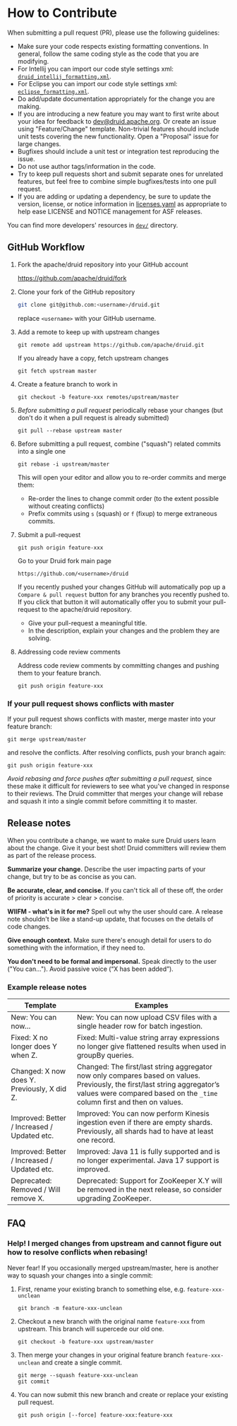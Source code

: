 <!--
  ~ Licensed to the Apache Software Foundation (ASF) under one
  ~ or more contributor license agreements.  See the NOTICE file
  ~ distributed with this work for additional information
  ~ regarding copyright ownership.  The ASF licenses this file
  ~ to you under the Apache License, Version 2.0 (the
  ~ "License"); you may not use this file except in compliance
  ~ with the License.  You may obtain a copy of the License at
  ~
  ~   http://www.apache.org/licenses/LICENSE-2.0
  ~
  ~ Unless required by applicable law or agreed to in writing,
  ~ software distributed under the License is distributed on an
  ~ "AS IS" BASIS, WITHOUT WARRANTIES OR CONDITIONS OF ANY
  ~ KIND, either express or implied.  See the License for the
  ~ specific language governing permissions and limitations
  ~ under the License.
  -->

# How to Contribute

When submitting a pull request (PR), please use the following guidelines:

- Make sure your code respects existing formatting conventions. In general, follow
  the same coding style as the code that you are modifying.
- For Intellij you can import our code style settings xml: [`druid_intellij_formatting.xml`](
  https://github.com/apache/druid/raw/master/dev/druid_intellij_formatting.xml).
- For Eclipse you can import our code style settings xml: [`eclipse_formatting.xml`](
  https://github.com/apache/druid/raw/master/dev/eclipse_formatting.xml).
- Do add/update documentation appropriately for the change you are making.
- If you are introducing a new feature you may want to first write about your idea
  for feedback to [dev@druid.apache.org](https://lists.apache.org/list.html?dev@druid.apache.org). Or create an issue
  using "Feature/Change" template. Non-trivial features should include unit tests covering the new functionality. Open
  a "Proposal" issue for large changes.
- Bugfixes should include a unit test or integration test reproducing the issue.
- Do not use author tags/information in the code.
- Try to keep pull requests short and submit separate ones for unrelated
  features, but feel free to combine simple bugfixes/tests into one pull request.
- If you are adding or updating a dependency, be sure to update the version, license, or notice information in
  [licenses.yaml](https://github.com/apache/druid/blob/master/licenses.yaml) as appropriate to help ease
  LICENSE and NOTICE management for ASF releases.

You can find more developers' resources in [`dev/`](dev) directory.

## GitHub Workflow

1. Fork the apache/druid repository into your GitHub account

    https://github.com/apache/druid/fork

2. Clone your fork of the GitHub repository

    ```sh
    git clone git@github.com:<username>/druid.git
    ```

    replace `<username>` with your GitHub username.

3. Add a remote to keep up with upstream changes

    ```
    git remote add upstream https://github.com/apache/druid.git
    ```

    If you already have a copy, fetch upstream changes

    ```
    git fetch upstream master
    ```

4. Create a feature branch to work in

    ```
    git checkout -b feature-xxx remotes/upstream/master
    ```

5. _Before submitting a pull request_ periodically rebase your changes
    (but don't do it when a pull request is already submitted)

    ```
    git pull --rebase upstream master
    ```

6. Before submitting a pull request, combine ("squash") related commits into a single one

    ```
    git rebase -i upstream/master
    ```

    This will open your editor and allow you to re-order commits and merge them:
    - Re-order the lines to change commit order (to the extent possible without creating conflicts)
    - Prefix commits using `s` (squash) or `f` (fixup) to merge extraneous commits.

7. Submit a pull-request

    ```
    git push origin feature-xxx
    ```

    Go to your Druid fork main page

    ```
    https://github.com/<username>/druid
    ```

    If you recently pushed your changes GitHub will automatically pop up a
    `Compare & pull request` button for any branches you recently pushed to. If you
    click that button it will automatically offer you to submit your pull-request
    to the apache/druid repository.

    - Give your pull-request a meaningful title.
    - In the description, explain your changes and the problem they are solving.

8. Addressing code review comments

    Address code review comments by committing changes and pushing them to your feature
    branch.

    ```
    git push origin feature-xxx
    ```

### If your pull request shows conflicts with master
  If your pull request shows conflicts with master, merge master into your feature branch:
  

  ```
  git merge upstream/master
  ```
  
  and resolve the conflicts. After resolving conflicts, push your branch again:
  
  ```
  git push origin feature-xxx
  ```

  _Avoid rebasing and force pushes after submitting a pull request,_ since these make it
  difficult for reviewers to see what you've changed in response to their reviews. The Druid
  committer that merges your change will rebase and squash it into a single commit before
  committing it to master.

## Release notes

When you contribute a change, we want to make sure Druid users learn about the change. Give it your best shot! Druid committers will review them as part of the release process.

**Summarize your change.** Describe the user impacting parts of your change, but try to be as concise as you can.

**Be accurate, clear, and concise.** If you can't tick all of these off, the order of priority is accurate > clear > concise.

**WIIFM - what's in it for me?** Spell out why the user should care. A release note shouldn't be like a stand-up update, that focuses on the details of code changes.

**Give enough context.** Make sure there's enough detail for users to do something with the information, if they need to.

**You don't need to be formal and impersonal.** Speak directly to the user ("You can..."). Avoid passive voice (“X has been added”). 

### Example release notes

| Template                                        | Examples |
|-------------------------------------------------|----------|
| New: You can now…                           | New: You can now upload CSV files with a single header row for batch ingestion. |
| Fixed: X no longer does Y when Z.               | Fixed: Multi-value string array expressions no longer give flattened results when used in  groupBy queries.         |
| Changed: X now does Y. Previously, X did Z. | Changed: The first/last string aggregator now only compares based on values. Previously, the first/last string aggregator’s values were compared based on the `_time` column first and then on values.         |
| Improved: Better / Increased / Updated etc. | Improved: You can now perform Kinesis ingestion even if there are empty shards. Previously, all shards had to have at least one record. |
| Improved: Better / Increased / Updated etc. | Improved: Java 11 is fully supported and is no longer experimental. Java 17 support is improved.         |
| Deprecated: Removed / Will remove X. | Deprecated: Support for ZooKeeper X.Y will be removed in the next release, so consider upgrading ZooKeeper.         |


## FAQ

### Help! I merged changes from upstream and cannot figure out how to resolve conflicts when rebasing!

Never fear! If you occasionally merged upstream/master, here is another way to squash your changes into a single commit:

1. First, rename your existing branch to something else, e.g. `feature-xxx-unclean`
    ```
    git branch -m feature-xxx-unclean
    ```

2.  Checkout a new branch with the original name `feature-xxx` from upstream. This branch will supercede our old one.

    ```
    git checkout -b feature-xxx upstream/master
    ```

3. Then merge your changes in your original feature branch `feature-xxx-unclean` and create a single commit.

    ```
    git merge --squash feature-xxx-unclean
    git commit
    ```

4. You can now submit this new branch and create or replace your existing pull request.

    ```
    git push origin [--force] feature-xxx:feature-xxx
    ```
